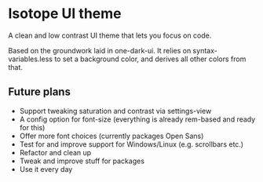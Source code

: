 # Isotope UI theme

A clean and low contrast UI theme that lets you focus on code.

Based on the groundwork laid in one-dark-ui. It relies on syntax-variables.less to set a background color, and derives all other colors from that.


## Future plans

- Support tweaking saturation and contrast via settings-view
- A config option for font-size (everything is already rem-based and ready for this)
- Offer more font choices (currently packages Open Sans)
- Test for and improve support for Windows/Linux (e.g. scrollbars etc.)
- Refactor and clean up
- Tweak and improve stuff for packages
- Use it every day
